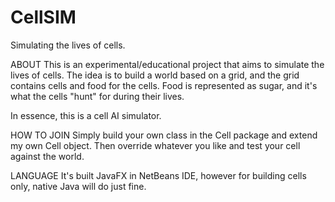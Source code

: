 # CellSIM
Simulating the lives of cells.

ABOUT
This is an experimental/educational project that aims to simulate the lives of cells.
The idea is to build a world based on a grid, and the grid contains cells and food for the cells.
Food is represented as sugar, and it's what the cells "hunt" for during their lives.

In essence, this is a cell AI simulator.

HOW TO JOIN
Simply build your own class in the Cell package and extend my own Cell object. Then override whatever you like and test your cell against the world.

LANGUAGE
It's built JavaFX in NetBeans IDE, however for building cells only, native Java will do just fine.
